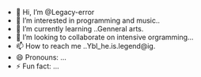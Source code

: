 - 👋 Hi, I’m @Legacy-error
- 👀 I’m interested in programming and music..
- 🌱 I’m currently learning ..Genneral arts.
- 💞️ I’m looking to collaborate on intensive orgramming...
- 📫 How to reach me ..Ybl_he.is.legend@ig.
- 😄 Pronouns: ...
- ⚡ Fun fact: ...

<!---
Legacy-error/Legacy-error is a ✨ special ✨ repository because its `README.md` (this file) appears on your GitHub profile.
You can click the Preview link to take a look at your changes.
--->
